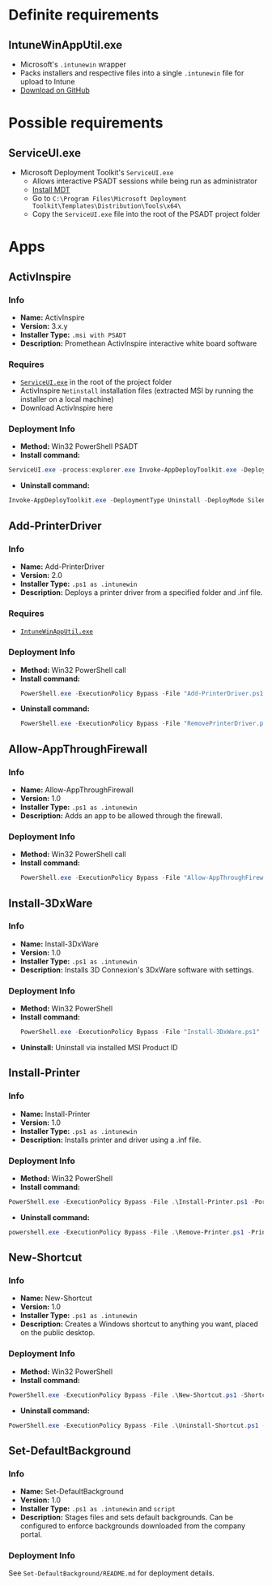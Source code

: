 # Definite requirements
## IntuneWinAppUtil.exe
 - Microsoft's `.intunewin` wrapper
 - Packs installers and respective files into a single `.intunewin` file for upload to Intune
 - [Download on GitHub](https://github.com/microsoft/Microsoft-Win32-Content-Prep-Tool)

# Possible requirements
## ServiceUI.exe
 - Microsoft Deployment Toolkit's `ServiceUI.exe`
   - Allows interactive PSADT sessions while being run as administrator
   - [Install MDT](https://www.microsoft.com/en-us/download/details.aspx?id=54259)
   - Go to `C:\Program Files\Microsoft Deployment Toolkit\Templates\Distribution\Tools\x64\`
   - Copy the `ServiceUI.exe` file into the root of the PSADT project folder


# Apps
## ActivInspire
### Info
 - **Name:** ActivInspire
 - **Version:** 3.x.y
 - **Installer Type:** `.msi with PSADT`
 - **Description:** Promethean ActivInspire interactive white board software

### Requires
 - [`ServiceUI.exe`](#serviceuiexe) in the root of the project folder
 - ActivInspire `Netinstall` installation files (extracted MSI by running the installer on a local machine)
 - Download ActivInspire here

### Deployment Info
 - **Method:** Win32 PowerShell PSADT
 - **Install command:**
 ```powershell
 ServiceUI.exe -process:explorer.exe Invoke-AppDeployToolkit.exe -DeploymentType Install -DeployMode Interactive
 ```
 - **Uninstall command:**
 ```powershell
 Invoke-AppDeployToolkit.exe -DeploymentType Uninstall -DeployMode Silent
 ```


## Add-PrinterDriver
### Info
 - **Name:** Add-PrinterDriver
 - **Version:** 2.0
 - **Installer Type:** `.ps1 as .intunewin`
 - **Description:** Deploys a printer driver from a specified folder and .inf file.

### Requires
 - [`IntuneWinAppUtil.exe`](#intunewinapputilexe)

### Deployment Info
 - **Method:** Win32 PowerShell call
 - **Install command:**
   ```powershell
   PowerShell.exe -ExecutionPolicy Bypass -File "Add-PrinterDriver.ps1
   ```
 - **Uninstall command:**
   ```powershell
   PowerShell.exe -ExecutionPolicy Bypass -File "RemovePrinterDriver.ps1"
   ```

## Allow-AppThroughFirewall
### Info
 - **Name:** Allow-AppThroughFirewall
 - **Version:** 1.0
 - **Installer Type:** `.ps1 as .intunewin`
 - **Description:** Adds an app to be allowed through the firewall.

### Deployment Info
 - **Method:** Win32 PowerShell call
 - **Install command:**
   ```powershell
   PowerShell.exe -ExecutionPolicy Bypass -File "Allow-AppThroughFirewall.ps1" -appName "Name of your app" -appPath "C:\ProgramFiles\App\App.exe"
   ```

## Install-3DxWare
### Info
 - **Name:** Install-3DxWare
 - **Version:** 1.0
 - **Installer Type:** `.ps1 as .intunewin`
 - **Description:** Installs 3D Connexion's 3DxWare software with settings.

### Deployment Info
 - **Method:** Win32 PowerShell
 - **Install command:**
   ```powershell
   PowerShell.exe -ExecutionPolicy Bypass -File "Install-3DxWare.ps1"
   ```
 - **Uninstall:** Uninstall via installed MSI Product ID


## Install-Printer
### Info
 - **Name:** Install-Printer
 - **Version:** 1.0
 - **Installer Type:** `.ps1 as .intunewin`
 - **Description:** Installs printer and driver using a .inf file.

### Deployment Info
 - **Method:** Win32 PowerShell
 - **Install command:**
 ```powershell
 PowerShell.exe -ExecutionPolicy Bypass -File .\Install-Printer.ps1 -PortName "IP_10.10.1.1" -PrinterIP "10.1.1.1" -PrinterName "Canon Printer Upstairs" -DriverName "Canon Generic Plus UFR II" -INFFile "CNLB0MA64.inf"
 ```
 - **Uninstall command:**
 ```powershell
 powershell.exe -ExecutionPolicy Bypass -File .\Remove-Printer.ps1 -PrinterName "Canon Printer Upstairs"
 ```


## New-Shortcut
### Info
 - **Name:** New-Shortcut
 - **Version:** 1.0
 - **Installer Type:** `.ps1 as .intunewin`
 - **Description:** Creates a Windows shortcut to anything you want, placed on the public desktop.

### Deployment Info
 - **Method:** Win32 PowerShell
 - **Install command:**
 ```powershell
 PowerShell.exe -ExecutionPolicy Bypass -File .\New-Shortcut.ps1 -ShortcutName "Name" -TargetPath "WhatTheShortcutOpens" -IconStoragePath "WhereIsTheIcon" -IconName "Name of the icon" -ShortcutDestination "C:\Users\Public\Desktop [Optional]"
 ```
 - **Uninstall command:**
 ```powershell
 PowerShell.exe -ExecutionPolicy Bypass -File .\Uninstall-Shortcut.ps1 -ShortcutName "Name" -ShortcutDestination "C:\Users\Public\Desktop [Optional if not specified under install]" -IconDirectory "WhereIsTheIcon"
 ```


## Set-DefaultBackground
### Info
 - **Name:** Set-DefaultBackground
 - **Version:** 1.0
 - **Installer Type:** `.ps1 as .intunewin` and `script`
 - **Description:** Stages files and sets default backgrounds. Can be configured to enforce backgrounds downloaded from the company portal.

### Deployment Info
See `Set-DefaultBackground/README.md` for deployment details.